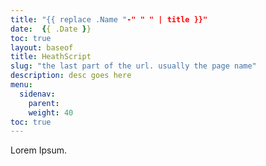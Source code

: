 ```yaml
---
title: "{{ replace .Name "-" " " | title }}"
date:  {{ .Date }}
toc: true
layout: baseof
title: HeathScript
slug: "the last part of the url. usually the page name"
description: desc goes here
menu:
  sidenav:
    parent: 
    weight: 40
toc: true
---
```


Lorem Ipsum.